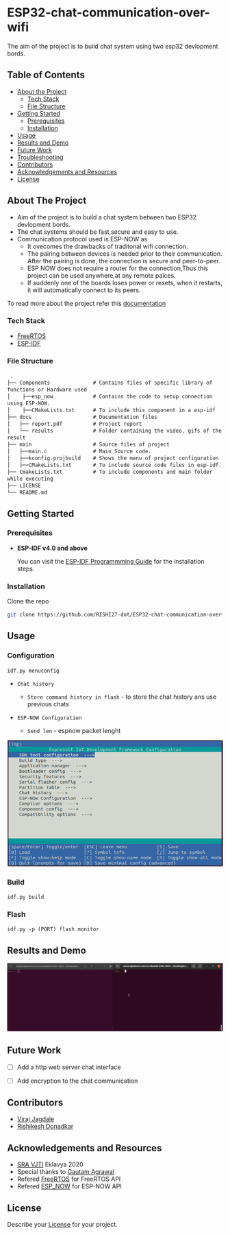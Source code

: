 
# ESP32-chat-communication-over-wifi 
The aim of the project is to build chat system using two esp32 devlopment bords.  


<!-- TABLE OF CONTENTS -->
## Table of Contents

* [About the Project](#about-the-project)
  * [Tech Stack](#tech-stack)
  * [File Structure](#file-structure)
* [Getting Started](#getting-started)
  * [Prerequisites](#prerequisites)
  * [Installation](#installation)
* [Usage](#usage)
* [Results and Demo](#results-and-demo)
* [Future Work](#future-work)
* [Troubleshooting](#troubleshooting)
* [Contributors](#contributors)
* [Acknowledgements and Resources](#acknowledgements-and-resources)
* [License](#license)


<!-- ABOUT THE PROJECT -->
## About The Project


* Aim of the project is to build a chat system between two ESP32 devlopment bords.
* The chat systems should be fast,secure and easy to use.
* Communication protocol used is ESP-NOW as
  * It ovecomes the drawbacks of traditonal wifi connection.
  * The pairing between devices is needed prior to their communication. After the pairing is done, the connection is secure and peer-to-peer.
  * ESP NOW does not require a router for the connection,Thus this project can be used anywhere,at any remote palces.
  * If suddenly one of the boards loses power or resets, when it restarts, it will automatically connect to its peers.

To read more about the project refer this [documentation](https://link/to/report/)

### Tech Stack

* [FreeRTOS](https://www.freertos.org/openrtos.html)
* [ESP-IDF](https://docs.espressif.com/projects/esp-idf/en/latest/esp32/)


### File Structure
     .
    ├── Components              # Contains files of specific library of functions or Hardware used
    │    ├──esp_now             # Contains the code to setup connection using ESP-NOW. 
    │    ├──CMakeLists.txt      # To include this component in a esp-idf 
    ├── docs                    # Documentation files 
    │   ├── report.pdf          # Project report
    │   └── results             # Folder containing the video, gifs of the result
    ├── main                    # Source files of project
    │   ├──main.c               # Main Source code.
    │   ├──kconfig.projbuild    # Shows the menu of project configuration
    │   ├──CMakeLists.txt       # To include source code files in esp-idf.
    ├── CmakeLists.txt          # To include components and main folder while executing
    ├── LICENSE
    └── README.md 
    

<!-- GETTING STARTED -->
## Getting Started

### Prerequisites

* **ESP-IDF v4.0 and above**

  You can visit the [ESP-IDF Programmming Guide](https://docs.espressif.com/projects/esp-idf/en/latest/get-started/index.html#installation-step-by-step) for the installation steps.

### Installation
Clone the repo
```sh
git clone https://github.com/RISHI27-dot/ESP32-chat-communication-over-wifi
```


<!-- USAGE EXAMPLES -->
## Usage
### Configuration

```
idf.py menuconfig
```
* `Chat history`
  * `Store command history in flash` - to store the chat history ans use previous chats
  
* `ESP-NOW Configuration`
  * `Send len` - espnow packet lenght

![**menuconfig image**](https://github.com/RISHI27-dot/ESP32-chat-communication-over-wifi/blob/testing1/assets/menuconfig.png) 

### Build
```
idf.py build
```
### Flash
```
idf.py -p (PORT) flash monitor

```


<!-- RESULTS AND DEMO -->
## Results and Demo
 
![**result gif**](https://github.com/RISHI27-dot/ESP32-chat-communication-over-wifi/blob/testing1/assets/result.gif)  

<!-- FUTURE WORK -->
## Future Work
- [ ] Add a http web server chat interface
- [ ] Add encryption to the chat communication




<!-- CONTRIBUTORS -->
## Contributors
* [Viraj Jagdale](https://github.com/Jviraj)
* [Rishikesh Donadkar](https://github.com/RISHI27-dot)


<!-- ACKNOWLEDGEMENTS AND REFERENCES -->
## Acknowledgements and Resources
* [SRA VJTI](http://sra.vjti.info/) Eklavya 2020
* Special thanks to [Gautam Agrawal](https://github.com/gautam-dev-maker)  
* Refered [FreeRTOS](https://www.freertos.org/) for FreeRTOS API
* Refered [ESP_NOW](https://docs.espressif.com/projects/esp-idf/en/latest/esp32/api-reference/network/esp_now.html) for ESP-NOW API



<!-- LICENSE -->
## License
Describe your [License](LICENSE) for your project. 